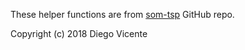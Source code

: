 These helper functions are from [som-tsp](https://github.com/diego-vicente/som-tsp) GitHub repo.

Copyright (c) 2018 Diego Vicente